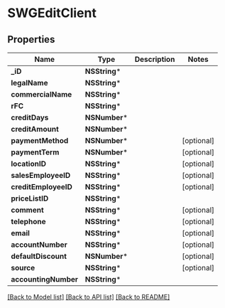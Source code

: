 # SWGEditClient

## Properties
Name | Type | Description | Notes
------------ | ------------- | ------------- | -------------
**_iD** | **NSString*** |  | 
**legalName** | **NSString*** |  | 
**commercialName** | **NSString*** |  | 
**rFC** | **NSString*** |  | 
**creditDays** | **NSNumber*** |  | 
**creditAmount** | **NSNumber*** |  | 
**paymentMethod** | **NSNumber*** |  | [optional] 
**paymentTerm** | **NSNumber*** |  | [optional] 
**locationID** | **NSString*** |  | [optional] 
**salesEmployeeID** | **NSString*** |  | [optional] 
**creditEmployeeID** | **NSString*** |  | [optional] 
**priceListID** | **NSString*** |  | 
**comment** | **NSString*** |  | [optional] 
**telephone** | **NSString*** |  | [optional] 
**email** | **NSString*** |  | [optional] 
**accountNumber** | **NSString*** |  | [optional] 
**defaultDiscount** | **NSNumber*** |  | [optional] 
**source** | **NSString*** |  | [optional] 
**accountingNumber** | **NSString*** |  | 

[[Back to Model list]](../README.md#documentation-for-models) [[Back to API list]](../README.md#documentation-for-api-endpoints) [[Back to README]](../README.md)


